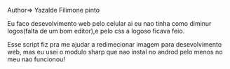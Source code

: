 Author=> Yazalde Filimone pinto

Eu faco desevolvimento web pelo celular ai eu nao tinha como diminur logos(falta de um bom editor),e pelo css a logoso ficava feio.

Esse script fiz pra me ajudar a redimecionar imagem para desevolvimento web, mas eu usei o modulo sharp que nao instal no androd pelo menos no meu nao funcionou!
